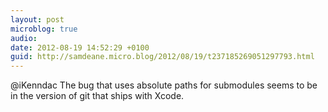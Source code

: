 ```yaml
---
layout: post
microblog: true
audio: 
date: 2012-08-19 14:52:29 +0100
guid: http://samdeane.micro.blog/2012/08/19/t237185269051297793.html
---
```

@iKenndac 
The bug that uses absolute paths for submodules seems to be in the version of git that ships with Xcode.
